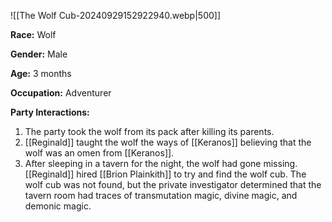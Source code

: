 
![[The Wolf Cub-20240929152922940.webp|500]]

**Race:** Wolf

**Gender:** Male

**Age:** 3 months

**Occupation:** Adventurer

**Party Interactions:** 

1. The party took the wolf from its pack after killing its parents. 
2. [[Reginald]] taught the wolf the ways of [[Keranos]] believing that the wolf was an omen from [[Keranos]].
3. After sleeping in a tavern for the night, the wolf had gone missing. [[Reginald]] hired [[Brion Plainkith]] to try and find the wolf cub. The wolf cub was not found, but the private investigator determined that the tavern room had traces of transmutation magic, divine magic, and demonic magic. 